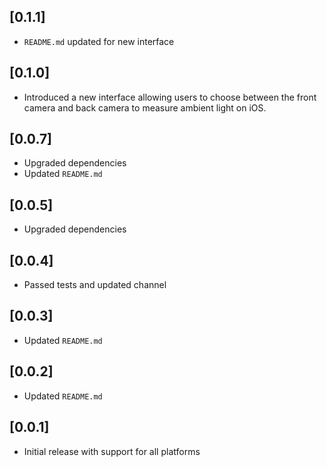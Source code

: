 ## [0.1.1]
- `README.md` updated for new interface

## [0.1.0]
- Introduced a new interface allowing users to choose between the front camera and back camera to measure ambient light on iOS.

## [0.0.7]
- Upgraded dependencies
- Updated `README.md`

## [0.0.5]
- Upgraded dependencies

## [0.0.4]
- Passed tests and updated channel

## [0.0.3]
- Updated `README.md`

## [0.0.2]
- Updated `README.md`

## [0.0.1]
- Initial release with support for all platforms